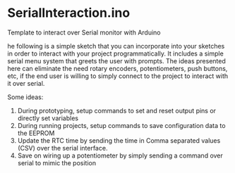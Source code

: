 # SerialInteraction.ino
Template to interact over Serial monitor with Arduino

he following is a simple sketch that you can incorporate into your sketches in order to interact with your project programmatically.  It includes a simple serial menu system that greets the user with prompts.  The ideas presented here can eliminate the need rotary encoders, potentiometers, push buttons, etc, if the end user is willing to simply connect to the project to interact with it over serial.

Some ideas:

1. During prototyping, setup commands to set and reset output pins or directly set variables
2. During running projects, setup commands to save configuration data to the EEPROM
3. Update the RTC time by sending the time in Comma separated values (CSV) over the serial interface.
4. Save on wiring up a potentiometer by simply sending a command over serial to mimic the position
